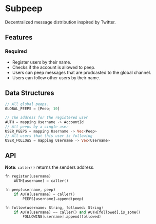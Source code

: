 # Subpeep

Decentralized message distribution inspired by Twitter.

## Features

### Required

- Register users by their name.
- Checks if the account is allowed to peep.
- Users can peep messages that are prodcasted to the global channel.
- Users can follow other users by their name.

## Data Structures

```rust
// All global peeps.
GLOBAL_PEEPS = [Peep; 10]

// The address for the registered user
AUTH = mapping Username -> AccountId
// All peeps by a single user
USER_PEEPS = mapping Username -> Vec<Peep>
// All users that this user is following
USER_FOLLOWS = mapping Username -> Vec<Username>
```

## API

**Note:** `caller()` returns the senders address.

```python
fn register(username)
    AUTH[username] = caller()

fn peep(username, peep)
    if AUTH[username] = caller()
        PEEPS[username].append(peep)

fn follow(username: String, followed: String)
    if AUTH[username] == caller() and AUTH[followed].is_some()
        FOLLOWING[username].append(followed)
```
